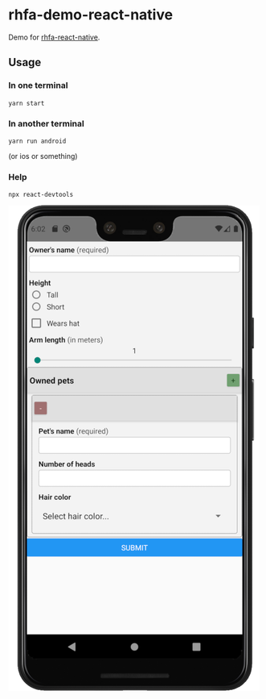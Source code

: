 # rhfa-demo-react-native

Demo for [rhfa-react-native](https://github.com/dgonz64/rhfa-react-native).

## Usage

### In one terminal

    yarn start

### In another terminal

    yarn run android

(or ios or something)

### Help

    npx react-devtools

![Some Android](assets/android.png?raw=true "Result demo")
